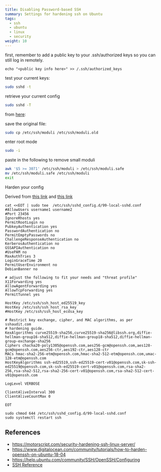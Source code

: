 ```yaml
---
title: Disabling Password-based SSH
summary: Settings for hardening ssh on Ubuntu
tags:
  - ssh
  - ubuntu
  - linux
  - security
weight: 10
---
```


first, remember to add a public key to your .ssh/authorized keys so you can still log in remotely.

```
echo "<public key info here>" >> /.ssh/authorized_keys
```

test your current keys:

```bash
sudo sshd -t
```

retrieve your current config

```bash
sudo sshd -T
```

from [here](https://www.sshaudit.com/hardening_guides.html#ubuntu_20_04_lts):

save the original file:

```bash
sudo cp /etc/ssh/moduli /etc/ssh/moduli.old
```

enter root mode

```bash
sudo -i
```

paste in the following to remove small moduli

```bash
awk '$5 >= 3071' /etc/ssh/moduli > /etc/ssh/moduli.safe
mv /etc/ssh/moduli.safe /etc/ssh/moduli
exit
```

Harden your config

Derived from [this link](https://motorscript.com/security-hardening-ssh-linux-server/) and [this link](https://linux-audit.com/audit-and-harden-your-ssh-configuration/)

```
cat <<EOT | sudo tee  /etc/ssh/sshd_config.d/99-local-sshd.conf
#AllowUsers username1 username2
#Port 23456
IgnoreRhosts yes
PermitRootLogin no
PubkeyAuthentication yes
PasswordAuthentication no
PermitEmptyPasswords no
ChallengeResponseAuthentication no
KerberosAuthentication no
GSSAPIAuthentication no
#UsePAM no
MaxAuthTries 3
LoginGraceTime 20
PermitUserEnvironment no
DebianBanner no

# adjust the following to fit your needs and "threat profile"
X11Forwarding yes
AllowAgentForwarding yes
AllowTcpForwarding yes
PermitTunnel yes

HostKey /etc/ssh/ssh_host_ed25519_key
HostKey /etc/ssh/ssh_host_rsa_key
#HostKey /etc/ssh/ssh_host_ecdsa_key

# Restrict key exchange, cipher, and MAC algorithms, as per sshaudit.com
# hardening guide.
KexAlgorithms curve25519-sha256,curve25519-sha256@libssh.org,diffie-hellman-group16-sha512,diffie-hellman-group18-sha512,diffie-hellman-group-exchange-sha256
Ciphers chacha20-poly1305@openssh.com,aes256-gcm@openssh.com,aes128-gcm@openssh.com,aes256-ctr,aes192-ctr,aes128-ctr
MACs hmac-sha2-256-etm@openssh.com,hmac-sha2-512-etm@openssh.com,umac-128-etm@openssh.com
HostKeyAlgorithms ssh-ed25519,ssh-ed25519-cert-v01@openssh.com,sk-ssh-ed25519@openssh.com,sk-ssh-ed25519-cert-v01@openssh.com,rsa-sha2-256,rsa-sha2-512,rsa-sha2-256-cert-v01@openssh.com,rsa-sha2-512-cert-v01@openssh.com

LogLevel VERBOSE

ClientAliveInterval 300
ClientAliveCountMax 0

EOT

sudo chmod 644 /etc/ssh/sshd_config.d/99-local-sshd.conf
sudo systemctl restart ssh 
```


## References

* <https://motorscript.com/security-hardening-ssh-linux-server/>
* <https://www.digitalocean.com/community/tutorials/how-to-harden-openssh-on-ubuntu-18-04>
* <https://help.ubuntu.com/community/SSH/OpenSSH/Configuring>
* [SSH Reference](/notebook/ssh-reference)


